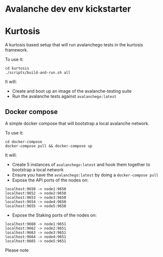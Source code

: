# Avalanche dev env kickstarter

# Kurtosis

A kurtosis based setup that will run avalanchego tests in the kurtosis framework.

To use it:

```
cd kurtosis
./scripts/build-and-run.sh all
```

It will:
* Create and boot up an image of the avalanche-testing suite
* Run the avalanche tests against `avalanchego:latest`


## Docker compose

A simple docker compose that will bootstrap a local avalanche network.

To use it:

```
cd docker-compose
docker-compose pull && docker-compose up
```

It will:
* Create 5 instances of `avalanchego:latest` and hook them together to bootstrap a local network
* Ensure you have the `avalanchego:latest` by doing a `docker-compose pull`
* Expose the API ports of the nodes on:


```
localhost:9650 -> node1:9650
localhost:9652 -> node2:9650
localhost:9653 -> node3:9650
localhost:9654 -> node4:9650
localhost:9655 -> node5:9650
```

* Expose the Staking ports of the nodes on:

```
localhost:9660 -> node1:9651
localhost:9662 -> node2:9651
localhost:9663 -> node3:9651
localhost:9664 -> node4:9651
localhost:9665 -> node5:9651
```

Please note 